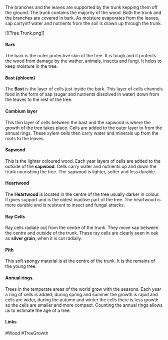 The branches and the leaves are supported by the trunk kepping them off the ground. The trunk contains the majority of the wood. Both the trunk and the branches are covered in bark. As moisture evaporates from the leaves, sap carryinf water and nutrients from the soil is drawn up through the trunk.

![[Tree Trunk.png]]

#### Bark
The bark is the outer protective skin of the tree. It is tough and it protects the wood from damage by the wather, animals, insects and fungi. It helps to keep moisture in the tree.

#### Bast (phloem)
The **Bast** is the layer of cells just inside the bark. This layer of cells channels food in the form of sap (sugar and nutrients dissolved in water) down from the leaves to the rest of the tree.

#### Cambium layer
This thin layer of cells between the bast and the sapwood is where the growth of the tree takes place. Cells are added to the outer layer to from the annual rings. These xylem cells then carry water and minerals up from the roots to the leaves.

#### Sapwood
This is the lighter coloured wood. Each year layers of cells are added to the outside of the **sapwood**. Cells carry water and nutrients up and down the trunk nourishing the tree. The sapwood is lighter, softer and less durable.

#### Heartwood
The **Heartwood** is located in the centre of the tree usually darker in colour. It gives support and is the oldest inactive part of the tree. The heartwood is more durable and is resistent to insect and fungal attacks.

#### Ray Cells
Ray cells radiate out from the centre of the trunk. They move sap between the centre and outside of the trunk. These ray cells are clearly seen in oak as **silver grain**, when it is cut radially.

#### Pith
This soft spongy material is at the centre of the trunk. It is the remains of the young tree.

#### Annual rings.
Trees in the temperate areas of the world grow with the seasons. Each year a ring of cells is added; during spring and summer the growth is rapid and cells are wider, during the autumn and winter the cells there is less growth so the cells are smaller and more compact. Counting the annual rings allows us to estimate the age of a tree.

#### Links
#Wood #TreeGrowth